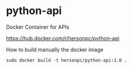 # python-api

Docker Container for APIs

https://hub.docker.com/r/hersonpc/python-api

How to build manually the docker image
```shell
sudo docker build -t hersonpc/python-api:1.0 .
```